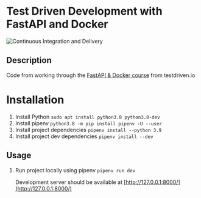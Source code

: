 # Test Driven Development with FastAPI and Docker

![Continuous Integration and Delivery](https://github.com/mtbutler07/fastapi-tdd-docker/workflows/Continuous%20Integration%20and%20Delivery/badge.svg)

## Description

Code from working through the [FastAPI & Docker course](https://testdriven.io/courses/tdd-fastapi/) from testdriven.io

# Installation

1. Install Python `sudo apt install python3.8 python3.8-dev`
2. Install pipenv `python3.8 -m pip install pipenv -U --user`
3. Install project dependencies `pipenv install --python 3.9`
4. Install project dev dependencies `pipenv install --dev`

## Usage

1. Run project locally using pipenv `pipenv run dev`

   Development server should be available at [http://127.0.0.1:8000/](http://127.0.0.1:8000/)

